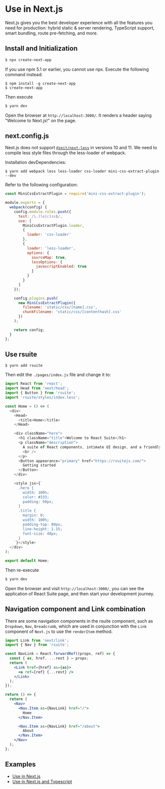 # Use in Next.js

Next.js gives you the best developer experience with all the features you need for production: hybrid static & server rendering, TypeScript support, smart bundling, route pre-fetching, and more.

## Install and Initialization

```bash
$ npx create-next-app
```

If you use npm 5.1 or earlier, you cannot use npx. Execute the following command instead:

```
$ npm install -g create-next-app
$ create-next-app
```

Then execute

```bash
$ yarn dev
```

Open the browser at `http://localhost:3000/`. It renders a header saying "Welcome to Next.js!" on the page.

## next.config.js

Next.js does not support [`@zeit/next-less`](https://www.npmjs.com/package/@zeit/next-less) in versions 10 and 11. We need to compile less style files through the less-loader of webpack.

Installation devDependencies:

```
$ yarn add webpack less less-loader css-loader mini-css-extract-plugin --dev
```

Refer to the following configuration:

```js
const MiniCssExtractPlugin = require('mini-css-extract-plugin');

module.exports = {
  webpack(config) {
    config.module.rules.push({
      test: /\.(le|c)ss$/,
      use: [
        MiniCssExtractPlugin.loader,
        {
          loader: 'css-loader'
        },
        {
          loader: 'less-loader',
          options: {
            sourceMap: true,
            lessOptions: {
              javascriptEnabled: true
            }
          }
        }
      ]
    });

    config.plugins.push(
      new MiniCssExtractPlugin({
        filename: 'static/css/[name].css',
        chunkFilename: 'static/css/[contenthash].css'
      })
    );

    return config;
  }
};
```

## Use rsuite

```
$ yarn add rsuite
```

Then edit the `./pages/index.js` file and change it to:

```js
import React from 'react';
import Head from 'next/head';
import { Button } from 'rsuite';
import 'rsuite/styles/index.less';

const Home = () => (
  <div>
    <Head>
      <title>Home</title>
    </Head>

    <div className="hero">
      <h1 className="title">Welcome to React Suite</h1>
      <p className="description">
        A suite of React components, intimate UI design, and a friendly development experience.
        <br />
      </p>
      <Button appearance="primary" href="https://rsuitejs.com/">
        Getting started
      </Button>
    </div>

    <style jsx>{`
      .hero {
        width: 100%;
        color: #333;
        padding: 50px;
      }
      .title {
        margin: 0;
        width: 100%;
        padding-top: 80px;
        line-height: 1.15;
        font-size: 48px;
      }
    `}</style>
  </div>
);

export default Home;
```

Then re-execute

```bash
$ yarn dev
```

Open the browser and visit `http://localhost:3000/`, you can see the application of React Suite page, and then start your development journey.

## Navigation component and Link combination

There are some navigation components in the rsuite component, such as `Dropdown`, `Nav`, `Breadcrumb`, which are used in conjunction with the `Link` component of `Next.js` to use the `renderItem` method.

```jsx
import Link from 'next/link';
import { Nav } from 'rsuite';

const NavLink = React.forwardRef((props, ref) => {
  const { as, href, ...rest } = props;
  return (
    <Link href={href} as={as}>
      <a ref={ref} {...rest} />
    </Link>
  );
});

return () => {
  return (
    <Nav>
      <Nav.Item as={NavLink} href="/">
        Home
      </Nav.Item>

      <Nav.Item as={NavLink} href="/about">
        About
      </Nav.Item>
    </Nav>
  );
};
```

## Examples

- [Use in Next.js](https://github.com/rsuite/rsuite/tree/next/examples/with-nextjs)
- [Use in Next.js and Typescript](https://github.com/rsuite/rsuite/tree/next/examples/with-nextjs-typescript)
